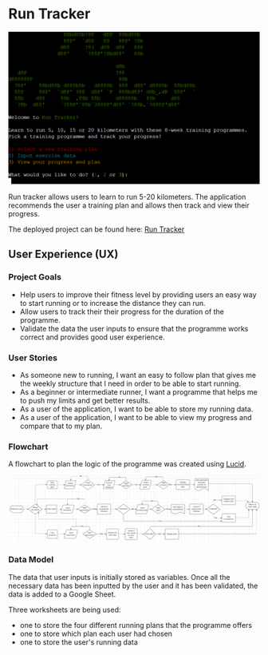 # Run Tracker

![Mockup image](readme-files/mockup-image.png)

Run tracker allows users to learn to run 5-20 kilometers. The application recommends the user a training plan and allows then track and view their progress.

The deployed project can be found here: [Run Tracker](https://running-programme-694cea56c7e6.herokuapp.com/)

## User Experience (UX)

### Project Goals

- Help users to improve their fitness level by providing users an easy way to start running or to increase the distance they can run.
- Allow users to track their their progress for the duration of the programme.
- Validate the data the user inputs to ensure that the programme works correct and provides good user experience.

### User Stories

- As someone new to running, I want an easy to follow plan that gives me the weekly structure that I need in order to be able to start running.
- As a beginner or intermediate runner, I want a programme that helps me to push my limits and get better results.
- As a user of the application, I want to be able to store my running data.
- As a user of the application, I want to be able to view my progress and compare that to my plan.

### Flowchart

A flowchart to plan the logic of the programme was created using [Lucid](https://lucid.app/).

![Flowchart](readme-files/flowchart.png)

### Data Model

The data that user inputs is initially stored as variables. Once all the necessary data has been inputted by the user and it has been validated, the data is added to a Google Sheet.

Three worksheets are being used:

- one to store the four different running plans that the programme offers
- one to store which plan each user had chosen
- one to store the user's running data
